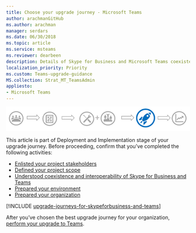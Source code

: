 ```yaml
---
title: Choose your upgrade journey - Microsoft Teams
author: arachmanGitHub
ms.author: arachman
manager: serdars
ms.date: 06/30/2018
ms.topic: article
ms.service: msteams
ms.reviewer: dearbeen
description: Details of Skype for Business and Microsoft Teams coexistence options and modes, and upgrade journeys to Teams from Skype for Business with example scenarios.  
localization_priority: Priority
ms.custom: Teams-upgrade-guidance
MS.collection: Strat_MT_TeamsAdmin
appliesto:
- Microsoft Teams
---
```


![Stages of the upgrade journey, with emphasis on the Deployment and Implementation stage](media/upgrade-banner-deployment.png "Stages of the upgrade journey, with emphasis on the Deployment and Implementation stage")

This article is part of Deployment and Implementation stage of your upgrade journey. Before proceeding, confirm that you’ve completed the following activities:

-   [Enlisted your project stakeholders](upgrade-enlist-stakeholders.md)
-   [Defined your project scope](upgrade-define-project-scope.md)
-   [Understood coexistence and interoperability of Skype for Business and Teams](upgrade-understand-coexistence-and-interoperability.md)
-   [Prepared your environment](upgrade-prepare-environment.md)
-   [Prepared your organization](upgrade-prepare-organization.md)


<!-- SELF: Why do we need to have this included file be a standalone file? Why can't the content in upgrade-journeys-for-skypeforbusiness-and-teams simply replace the content in upgrade-and-coexistence-of-skypeforbusiness-and-teams? Agus rewrote the former into the latter, not sure how that helps us. -->

[!INCLUDE [upgrade-journeys-for-skypeforbusiness-and-teams](upgrade-journeys-for-skypeforbusiness-and-teams.md)]

After you’ve chosen the best upgrade journey for your organization, [perform your upgrade to Teams](upgrade-to-teams.md).